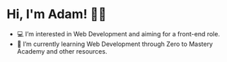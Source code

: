 # Hi, I'm Adam! 👋🏽
- 💻 I’m interested in Web Development and aiming for a front-end role.
- 🏹 I’m currently learning Web Development through Zero to Mastery Academy and other resources.


